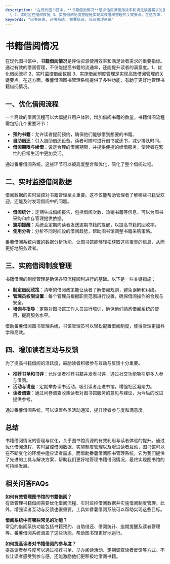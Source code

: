 ```yaml
---
description: "在现代图书馆中，**书籍借阅情况**是评估资源使用效率和满足读者需求的重要指标。通过有效的借阅管理，不仅能提高书籍的流通率，还能提升读者的满意度。1、优化借阅流程\
  \ 2、实时监控借阅数据 3、实施借阅制度管理是实现高效借阅管理的关键要点。在这方面，番薯借阅图书管理系统提供了多种功能，有助于更好地管理书籍借阅情况。"
keywords: "借书系统, 还书系统, 番薯借阅, 借阅管理系统"
---
```

# 书籍借阅情况

在现代图书馆中，**书籍借阅情况**是评估资源使用效率和满足读者需求的重要指标。通过有效的借阅管理，不仅能提高书籍的流通率，还能提升读者的满意度。1、优化借阅流程 2、实时监控借阅数据 3、实施借阅制度管理是实现高效借阅管理的关键要点。在这方面，番薯借阅图书管理系统提供了多种功能，有助于更好地管理书籍借阅情况。

## 一、优化借阅流程

一个高效的借阅流程可以大幅提升用户体验，增加借阅书籍的数量。书籍借阅流程需包括几个重要环节：

- **预约书籍**：允许读者提前预约，确保他们能够借到想要的书籍。
- **自助借还**：引入自助借还设备，读者可随时进行借书或还书，减少排队时间。
- **借阅期限与续借**：设定合理的借阅期限，并提供便捷的续借服务，使读者在繁忙的日常生活中更加灵活。

通过番薯借阅系统，这些环节可以被高度整合和优化，简化了整个借阅过程。

## 二、实时监控借阅数据

借阅数据的实时监控对书籍管理至关重要。这不仅能帮助管理者了解哪些书籍受欢迎，还能及时发现借阅中的问题。

- **借阅统计**：定期生成借阅报告，包括借阅次数、热销书籍等信息，可以为图书采购和库存管理提供依据。
- **逾期提醒**：系统会定期向读者发送逾期书籍的提醒，以提高书籍的回收率。
- **使用分析**：分析不同时间段的借阅趋势，帮助图书馆调整书籍采购策略。

番薯借阅系统内置的数据分析功能，让图书馆能够轻松获取这些宝贵的信息，从而更好地服务读者。

## 三、实施借阅制度管理

书籍借阅的制度管理是确保各项流程顺利进行的基础。以下是一些关键措施：

- **制定借阅政策**：清晰的借阅政策能让读者了解借阅规则，避免误解和纠纷。
- **管理员权限设置**：每个管理员根据职责范围进行设置，确保借阅操作的合规与安全。
- **培训与指导**：定期对图书馆工作人员进行培训，确保他们熟悉借阅系统的使用，提高服务水平。

借助番薯借阅图书管理系统，书馆管理员可以轻松配置借阅制度，使得管理更加科学和高效。

## 四、增加读者互动与反馈

为了提高书籍借阅的活跃度，鼓励读者积极参与互动与反馈十分重要。

- **推荐书单和书评**：允许读者推荐书籍并发表书评，通过社交功能吸引更多人参与借阅。
- **活动与讲座**：定期举办读书活动，吸引读者走进书馆，增强社区凝聚力。
- **读者调查**：通过问卷调查收集读者对图书馆服务的意见与建议，为今后的改进提供参考。

通过番薯借阅系统，可以设置各类活动通知，提升读者参与度和满意度。

## 总结

书籍借阅情况的管理与优化，关乎图书馆资源的有效利用与读者体验的提升。通过优化借阅流程、实时监控借阅数据、实施制度管理以及增进读者互动，图书馆可以在不断变化的环境中适应读者需求。而借助番薯借阅图书管理系统，它为我们提供了先进的工具与解决方案，帮助我们更好地管理书籍借阅情况，最终实现图书馆的可持续发展。

## 相关问答FAQs

**如何有效管理图书馆的书籍借阅？**  
有效管理书籍借阅需要优化借阅流程、实时监控借阅数据并实施借阅制度管理。此外，增强读者互动与反馈也很重要。工具如番薯借阅系统可以帮助实现这些目标。

**借阅系统中有哪些常见的功能？**  
常见的借阅系统功能包括书籍预约、自助借还、借阅统计、逾期提醒及读者管理等。番薯借阅系统涵盖了这些功能，帮助图书馆更好地运行。

**如何提高读者对书籍借阅的参与度？**  
提高读者参与度可以通过推荐书单、举办阅读活动、定期调查读者反馈等方式。不仅让读者感受到参与感，还能激励他们更积极地借阅书籍。
